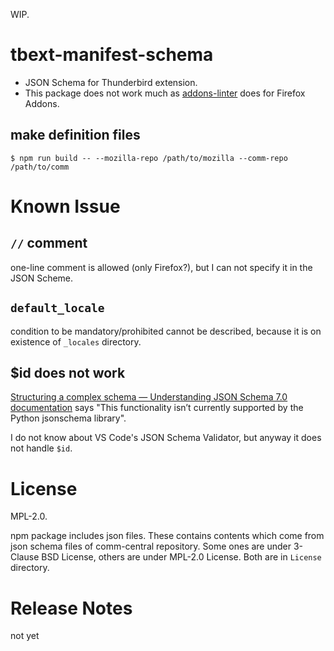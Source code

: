 WIP.

# tbext-manifest-schema

* JSON Schema for Thunderbird extension.
* This package does not work much as [addons-linter](https://github.com/mozilla/addons-linter) does for Firefox Addons.


## make definition files

```console
$ npm run build -- --mozilla-repo /path/to/mozilla --comm-repo /path/to/comm
```

# Known Issue

## `//` comment

one-line comment is allowed (only Firefox?), but I can not specify it in the JSON Scheme.

## `default_locale`

condition to be mandatory/prohibited cannot be described, 
because it is on existence of `_locales` directory.

## $id does not work

[Structuring a complex schema — Understanding JSON Schema 7.0 documentation](https://json-schema.org/understanding-json-schema/structuring.html)
says "This functionality isn’t currently supported by the Python jsonschema library".

I do not know about VS Code's JSON Schema Validator, but anyway it does not handle `$id`.


# License
MPL-2.0.

npm package includes json files. These contains contents which come from 
json schema files of comm-central repository. 
Some ones are under 3-Clause BSD License, others are under MPL-2.0 License. 
Both are in `License` directory.

# Release Notes

not yet

[//]: # (vim:expandtab ff=unix fenc=utf-8 sw=2)
